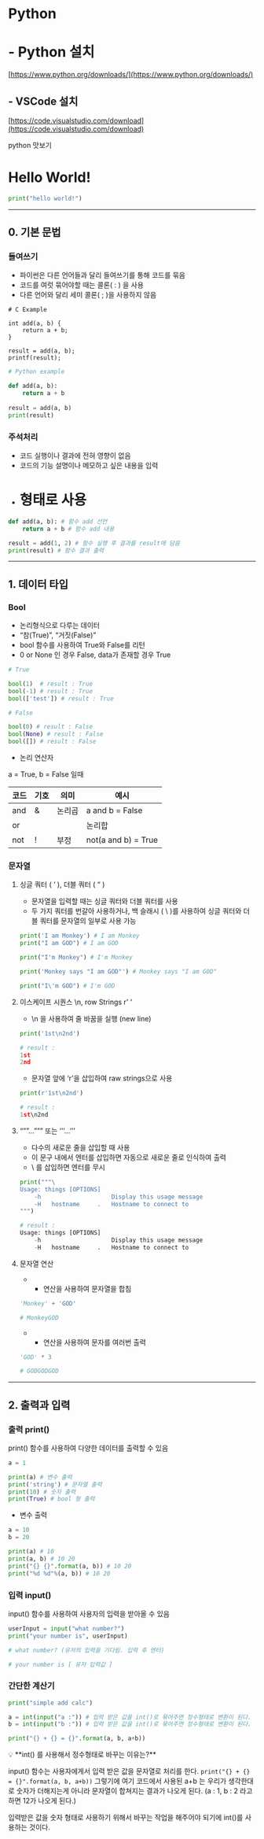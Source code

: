 # Python

# - Python 설치

[https://www.python.org/downloads/](https://www.python.org/downloads/)

## - VSCode 설치

[https://code.visualstudio.com/download](https://code.visualstudio.com/download)

python 맛보기

# Hello World!

```python
print("hello world!")
```

---

## 0. 기본 문법

### 들여쓰기

- 파이썬은 다른 언어들과 달리 들여쓰기를 통해 코드를 묶음
- 코드를 여럿 묶어야할 때는 콜론( : ) 을 사용
- 다른 언어와 달리 세미 콜론( ; )을 사용하지 않음

```
# C Example

int add(a, b) {
	return a + b;
}

result = add(a, b);
printf(result);
```

```python
# Python example

def add(a, b):
	return a + b
	
result = add(a, b)
print(result)

```

### 주석처리

- 코드 실행이나 결과에 전혀 영향이 없음
- 코드의 기능 설명이나 메모하고 싶은 내용을 입력
- # 형태로 사용

```python
def add(a, b): # 함수 add 선언
	return a + b # 함수 add 내용

result = add(1, 2) # 함수 실행 후 결과를 result에 담음
print(result) # 함수 결과 출력

```

---

## 1. 데이터 타입

### Bool

- 논리형식으로 다루는 데이터
- “참(True)”, “거짓(False)”
- bool 함수를 사용하여 True와 False를 리턴
- 0 or None 인 경우 False, data가 존재할 경우 True

```python
# True

bool(1)  # result : True
bool(-1) # result : True
bool(['test']) # result : True

# False

bool(0) # result : False
bool(None) # result : False
bool([]) # result : False

```

- 논리 연산자

a = True, b = False 일때

| 코드 | 기호 | 의미 | 예시 |
| --- | --- | --- | --- |
| and | & | 논리곱 | a and b = False |
| or | | | 논리합 | a or b = True |
| not | ! | 부정 | not(a and b) = True |

### 문자열

1. 싱글 쿼터 ( ‘ ), 더블 쿼터 ( “ )
    - 문자열을 입력할 때는 싱글 쿼터와 더블 쿼터를 사용
    - 두 가지 쿼터를 번갈아 사용하거나, 백 슬래시 ( \ )를 사용하여 싱글 쿼터와 더블 쿼터를 문자열의 일부로 사용 가능
    
    ```python
    print('I am Monkey') # I am Monkey
    print("I am GOD") # I am GOD
    
    print("I'm Monkey") # I'm Monkey
    
    print('Monkey says "I am GOD"') # Monkey says "I am GOD"
    
    print("I\'m GOD") # I'm GOD
    ```
    
2. 이스케이프 시퀀스 \n, row Strings r’ ‘
    - \n 을 사용하여 줄 바꿈을 실행 (new line)
    
    ```python
    print('1st\n2nd')
    
    # result :
    1st
    2nd
    
    ```
    
    - 문자열 앞에 ‘r’을 삽입하여 raw strings으로 사용
    
    ```python
    print(r'1st\n2nd')
    
    # result :
    1st\n2nd
    
    ```
    
3. “””…””” 또는 ‘’’…’’’
    - 다수의 새로운 줄을 삽입할 때 사용
    - 이 문구 내에서 엔터를 삽입하면 자동으로 새로운 줄로 인식하여 출력
    - \ 를 삽입하면 엔터를 무시
    
    ```python
    print("""\
    Usage: things [OPTIONS]
    	-h                    Display this usage message
    	-H   hostname     .   Hostname to connect to
    """)
    
    # result :
    Usage: things [OPTIONS]
    	-h                    Display this usage message
    	-H   hostname     .   Hostname to connect to
    ```
    
4. 문자열 연산
    - + 연산을 사용하여 문자열을 합침
    
    ```python
    'Monkey' + 'GOD'
    
    # MonkeyGOD
    ```
    
    - * 연산을 사용하여 문자를 여러번 출력
    
    ```python
    'GOD' * 3
    
    # GODGODGOD
    ```
    

---

## 2. 출력과 입력

### 출력 print()

print() 함수를 사용하여 다양한 데이터를 출력할 수 있음

```python
a = 1

print(a) # 변수 출력
print('string') # 문자열 출력
print(10) # 숫자 출력
print(True) # bool 형 출력
```

- 변수 출력

```python
a = 10
b = 20

print(a) # 10
print(a, b) # 10 20
print("{} {}".format(a, b)) # 10 20
print("%d %d"%(a, b)) # 10 20
```

### 입력 input()

input() 함수를 사용하여 사용자의 입력을 받아올 수 있음

```python
userInput = input("what number?")
print("your number is", userInput)

# what number? (유저의 입력을 기다림. 입력 후 엔터)

# your number is [ 유저 입력값 ]
```

### 간단한 계산기

```python
print("simple add calc")

a = int(input("a :")) # 입력 받은 값을 int()로 묶어주면 정수형태로 변환이 된다.
b = int(input("b :")) # 입력 받은 값을 int()로 묶어주면 정수형태로 변환이 된다.

print("{} + {} = {}".format(a, b, a+b))
```

<aside>
💡 **int() 를 사용해서 정수형태로 바꾸는 이유는?**

input() 함수는 사용자에게서 입력 받은 값을 문자열로 처리를 한다. 
`print("{} + {} = {}".format(a, b, a+b))` 
그렇기에 여기 코드에서 사용된 a+b 는 우리가 생각한대로 숫자가 더해지는게 아니라 문자열이 합쳐지는 결과가 나오게 된다.
(a : 1, b : 2 라고 하면 12가 나오게 된다.)

입력받은 값을 숫자 형태로 사용하기 위해서 바꾸는 작업을 해주어야 되기에 int()를 사용하는 것이다.

</aside>
